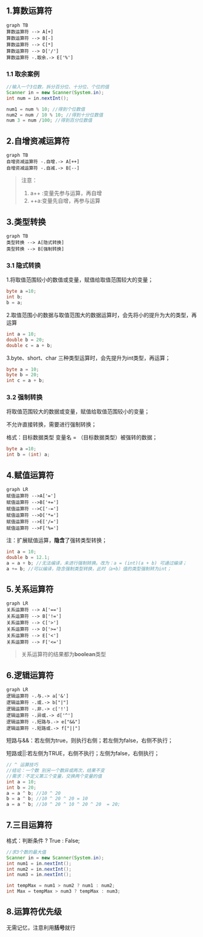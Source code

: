 ## 1.算数运算符

```mermaid
graph TB
算数运算符 --> A[+]
算数运算符 --> B[-]
算数运算符 --> C[*]
算数运算符 --> D['/']
算数运算符 -.取余.-> E['%']
```



### 1.1 取余案例

```java
//输入一个3位数，拆分百分位、十分位、个位的值
Scanner in = new Scanner(System.in);
int num = in.nextInt();

num1 = num % 10; //得到个位数值
num2 = num / 10 % 10; //得到十分位数值
num 3 = num /100; //得到百分位数值
```



## 2.自增资减运算符

```mermaid
graph TB
自增资减运算符 -.自增.-> A[++]
自增资减运算符 -.自减.-> B[--]
```

> 注意：
>
> 1. a++ :变量先参与运算，再自增
> 2. ++a:变量先自增，再参与运算

## 3.类型转换

```mermaid
graph TB
类型转换 --> A[隐式转换]
类型转换 --> B[强制转换]
```

### 3.1 隐式转换

1.将取值范围较小的数值或变量，赋值给取值范围较大的变量；

```java
byte a =10;
int b;
b = a;
```

2.取值范围小的数据与取值范围大的数据运算时，会先将小的提升为大的类型，再运算

```java
int a = 10;
double b = 20;
double c = a + b;
```

3.byte、short、char 三种类型运算时，会先提升为int类型，再运算；

```java
byte a = 10;
byte b = 20;
int c = a + b;
```



### 3.2 强制转换

将取值范围较大的数据或变量，赋值给取值范围较小的变量；

不允许直接转换，需要进行强制转换；

格式：目标数据类型 变量名 = （目标数据类型）被强转的数据；

```java
byte a =10;
int b = (int) a;
```



## 4.赋值运算符

```mermaid
graph LR
赋值运算符 -->A['=']
赋值运算符 -->B['+=']
赋值运算符 -->C['-=']
赋值运算符 -->D['*=']
赋值运算符 -->E['/=']
赋值运算符 -->F['%=']
```

注：扩展赋值运算，**隐含**了强转类型转换；

```java
int a = 10;
double b = 12.1;
a = a + b; //无法编译，未进行强制转换。改为：a = (int)(a + b) 可通过编译；
a += b; //可以编译，隐含强制类型转换，此时（a+b）值的类型强制转为int；
```





## 5.关系运算符

```mermaid
graph LR
关系运算符 --> A['==']
关系运算符 --> B['!=']
关系运算符 --> C['>']
关系运算符 --> D['>=']
关系运算符 --> E['<']
关系运算符 --> F['<=']
```

> 关系运算符的结果都为**boolean**类型



## 6.逻辑运算符

```mermaid
graph LR
逻辑运算符 -.与.-> a['&']
逻辑运算符 -.或.-> b["|"]
逻辑运算符 -.非.-> c['!']
逻辑运算符 -.异或.-> d['^']
逻辑运算符 -.短路与.-> e["&&"]
逻辑运算符 -.短路或.-> f["||"]
```

短路与&&：若左侧为true，则执行右侧；若左侧为false，右侧不执行；

短路或||:若左侧为TRUE，右侧不执行；左侧为false，右侧执行；

```java
// ^ 运算技巧
//结论：一个数 别另一个数异或两次，结果不变
//需求：不定义第三个变量，交换两个变量的值
int a = 10;
int b = 20;
a = a ^ b; //10 ^ 20
b = a ^ b; //10 ^ 20 ^ 20 = 10
a = a ^ b; //10 ^ 20 ^ 10 ^ 20 ^ 20  = 20;
```





## 7.三目运算符

格式：判断条件 ? True : False;

```java
//求3个数的最大值
Scanner in = new Scanner(System.in);
int num1 = in.nextInt();
int num2 = in.nextInt();
int num3 = in.nextInt();

int tempMax = num1 > num2 ? num1 : num2;
int Max = tempMax > num3 ? tempMax : num3;
```



## 8.运算符优先级

无需记忆，注意利用**括号**就行

